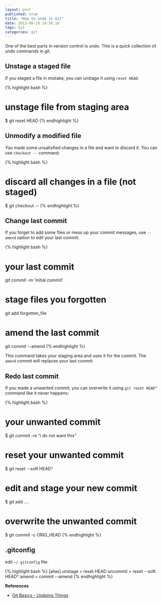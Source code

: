 ```yaml
---
layout: post
published: true
title: "How to undo in Git"
date: 2013-06-10 14:58:10
tags: Git
categories: git
---
```


One of the best parts in version control is undo. This is a quick collection of undo commands in git.

## Unstage a staged file

If you staged a file in mistake, you can unstage it using `reset HEAD`:

{% highlight bash %}
# unstage file from staging area
$ git reset HEAD <file>
{% endhighlight %}

## Unmodify a modified file

You made some unsatisfied changes in a file and want to discard it. You can use `checkout --` command:

{% highlight bash %}
# discard all changes in a file (not staged)
$ git checkout -- <file>
{% endhighlight %}

## Change last commit

If you forget to add some files or mess up your commit messages, use `--amend` option to edit your last commit:

{% highlight bash %}
# your last commit
git commit -m 'initial commit'
# stage files you forgotten
git add forgotten_file
# amend the last commit
git commit --amend
{% endhighlight %}

This command takes your staging area and uses it for the commit. The `amend` commit will replaces your last commit.

## Redo last commit

If you made a unwanted commit, you can overwrite it using `git reset HEAD^` command like it never happens:

{% highlight bash %}
# your unwanted commit
$ git commit -m "i do not want this"
# reset your unwanted commit
$ git reset --soft HEAD^
# edit and stage your new commit
$ git add ....
# overwrite the unwanted commit
$ git commit -c ORIG_HEAD
{% endhighlight %}

## .gitconfig

edit `~/.gitconfig` file:

{% highlight bash %}
[alias]
    unstage = reset HEAD
    uncommit = reset --soft HEAD^
    amend = commit --amend
{% endhighlight %}

**References**

- [Git Basics - Undoing Things](http://git-scm.com/book/en/Git-Basics-Undoing-Things)
